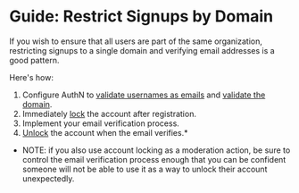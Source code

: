 # Guide: Restrict Signups by Domain

If you wish to ensure that all users are part of the same organization, restricting signups to a single domain and verifying email addresses is a good pattern.

Here's how:

1. Configure AuthN to [validate usernames as emails](config.md#username_is_email) and [validate the domain](config.md#email_username_domains).
2. Immediately [lock](api.md#lock-account) the account after registration.
3. Implement your email verification process.
4. [Unlock](api.md#unlock-account) the account when the email verifies.*

* NOTE: if you also use account locking as a moderation action, be sure to control the email verification process enough that you can be confident someone will not be able to use it as a way to unlock their account unexpectedly.
